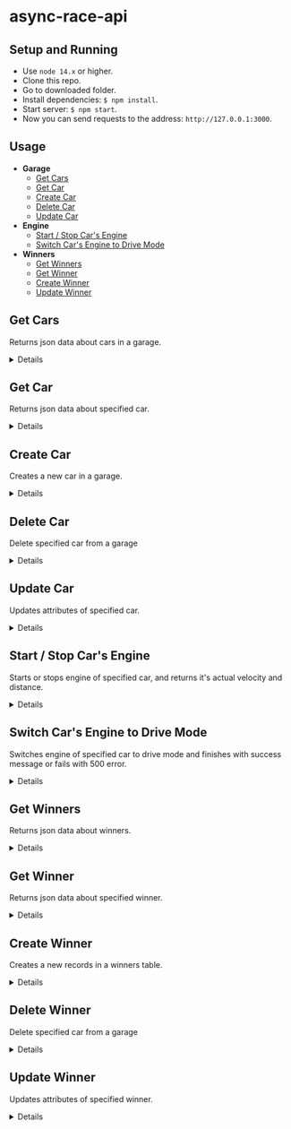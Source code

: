 # async-race-api

## Setup and Running

- Use `node 14.x` or higher.
- Clone this repo.
- Go to downloaded folder.
- Install dependencies: `$ npm install`.
- Start server: `$ npm start`.
- Now you can send requests to the address: `http://127.0.0.1:3000`.

## Usage

- **Garage**
    - [Get Cars](https://github.com/Vimbi/async-race/tree/main/async-race-api-main#get-cars)
    - [Get Car](https://github.com/Vimbi/async-race/tree/main/async-race-api-main#get-car)
    - [Create Car](https://github.com/Vimbi/async-race/tree/main/async-race-api-main#create-car)
    - [Delete Car](https://github.com/Vimbi/async-race/tree/main/async-race-api-main#delete-car)
    - [Update Car](https://github.com/Vimbi/async-race/tree/main/async-race-api-main#update-car)
- **Engine**
    - [Start / Stop Car's Engine](https://github.com/Vimbi/async-race/tree/main/async-race-api-main#start--stop-cars-engine)
    - [Switch Car's Engine to Drive Mode](https://github.com/Vimbi/async-race/tree/main/async-race-api-main#switch-cars-engine-to-drive-mode)
- **Winners**
    - [Get Winners](https://github.com/Vimbi/async-race/tree/main/async-race-api-main#get-winners)
    - [Get Winner](https://github.com/Vimbi/async-race/tree/main/async-race-api-main#get-winner)
    - [Create Winner](https://github.com/Vimbi/async-race/tree/main/async-race-api-main#create-winner)
    - [Update Winner](https://github.com/Vimbi/async-race/tree/main/async-race-api-main#update-winner)

**Get Cars**
----
Returns json data about cars in a garage.

<details>

* **URL**

    /garage

* **Method:**

    `GET`

* **Headers:**

    None

*  **URL Params**

    None

* **Query Params**

    **Optional:**
 
    `_page=[integer]`
  
    `_limit=[integer]`

    If `_limit` param is passed api returns a header `X-Total-Count` that countains total number of records.

* **Data Params**

    None

* **Success Response:**

  * **Code:** 200 OK <br />
    **Content:** 
    ```json
      [
        {
          "name": "Tesla",
          "color": "#e6e6fa",
          "id": 1
        }
      ]
    ```
    **Headers:**
    ```
      "X-Total-Count": "4"
    ```
 
* **Error Response:**

    None

* **Notes:**

    None

</details>

**Get Car**
----
Returns json data about specified car.

<details>

* **URL**

    /garage/:id

* **Method:**

    `GET`

* **Headers:**

    None

*  **URL Params**

    **Required:**
 
    `id=[integer]`

* **Query Params**

    None

* **Data Params**

    None

* **Success Response:**

  * **Code:** 200 OK <br />
    **Content:** 
    ```json
      {
        "name": "Tesla",
        "color": "#e6e6fa",
        "id": 1
      }
    ```
 
* **Error Response:**

  * **Code:** 404 NOT FOUND <br />
    **Content:** 
    ```json
      {}
    ```

* **Notes:**

    None

</details>

**Create Car**
----
Creates a new car in a garage.

<details>

* **URL**

    /garage

* **Method:**

    `POST`

* **Headers:**

    `'Content-Type': 'application/json'`

*  **URL Params**

    None

* **Query Params**

    None

* **Data Params**

    ```typescript
      {
        name: string,
        color: string
      }
    ```

* **Success Response:**

  * **Code:** 201 CREATED <br />
    **Content:** 
    ```json
      {
          "name": "New Red Car",
          "color": "#ff0000",
          "id": 10
      }
    ```
 
* **Error Response:**

    None

* **Notes:**

    None

</details>


**Delete Car**
----
Delete specified car from a garage

<details>

* **URL**

    /garage/:id

* **Method:**

    `DELETE`

* **Headers:**

    None

*  **URL Params**

    **Required:**
 
    `id=[integer]`

* **Query Params**

    None

* **Data Params**

    None

* **Success Response:**

  * **Code:** 200 OK <br />
    **Content:** 
    ```json
      {}
    ```
 
* **Error Response:**

  * **Code:** 404 NOT FOUND <br />
    **Content:** 
    ```json
      {}
    ```

* **Notes:**

    None

</details>

**Update Car**
----
Updates attributes of specified car.

<details>

* **URL**

    /garage/:id

* **Method:**

    `PUT`

* **Headers:**

    `'Content-Type': 'application/json'`

*  **URL Params**

    **Required:**

    `id=[integer]`

* **Query Params**

    None

* **Data Params**

    ```typescript
      {
        name: string,
        color: string
      }
    ```

* **Success Response:**

  * **Code:** 200 OK <br />
    **Content:** 
    ```json
      {
          "name": "Car with new name",
          "color": "#ff00ff",
          "id": 2
      }
    ```
 
* **Error Response:**

  * **Code:** 404 NOT FOUND <br />
    **Content:** 
    ```json
      {}
    ```

* **Notes:**

    None

</details>

**Start / Stop Car's Engine**
----
Starts or stops engine of specified car, and returns it's actual velocity and distance.

<details>

* **URL**

    /engine

* **Method:**

    `GET`

* **Headers:**

    None

*  **URL Params**

    None

* **Query Params**

    **Required:**
 
    `id=[integer]`
  
    `status=['started'|'stopped']`

* **Data Params**

    None

* **Success Response:**

  * **Code:** 200 OK <br />
    **Content:** 
    ```json
      {
        "velocity": 64,
        "distance": 500000
      }
    ```
 
* **Error Response:**

  * **Code:** 400 BAD REQUEST <br />
      **Content:** 

      Wrong parameters: "id" should be any positive number, "status" should be "started", "stopped" or "drive"

  OR

  * **Code:** 404 NOT FOUND <br />
      **Content:** 

      Car with such id was not found in the garage.

* **Notes:**

    None

</details>

**Switch Car's Engine to Drive Mode**
----
Switches engine of specified car to drive mode and finishes with success message or fails with 500 error.

<details>

* **URL**

    /engine

* **Method:**

    `GET`

* **Headers:**

    None

*  **URL Params**

    None

* **Query Params**

    **Required:**
 
    `id=[integer]`
  
    `status=['drive']`

* **Data Params**

    None

* **Success Response:**

  * **Code:** 200 OK <br />
    **Content:** 
    ```json
      {
        "success": true
      }
    ```
 
* **Error Response:**

  * **Code:** 400 BAD REQUEST <br />
      **Content:** 

      Wrong parameters: "id" should be any positive number, "status" should be "started", "stopped" or "drive"

  OR
  
  * **Code:** 404 NOT FOUND <br />
      **Content:** 

      Engine parameters for car with such id was not found in the garage. Have you tried to set engine status to "started" before?

  OR

  * **Code:** 429 TOO MANY REQUESTS <br />
      **Content:** 

      Drive already in progress. You can't run drive for the same car twice while it's not stopped.

  OR

  * **Code:** 500 INTERNAL SERVER ERROR <br />
      **Content:** 

      Car has been stopped suddenly. It's engine was broken down.

* **Notes:**

    - Before using this request you need to switch engine status to the 'started' status first.
    - Time when response will finish can be calculated using response from making engine 'started'.
    - Engine may fall randomly and at random time at the whole distance.

</details>

**Get Winners**
----
Returns json data about winners.

<details>

* **URL**

    /winners

* **Method:**

    `GET`

* **Headers:**

    None

*  **URL Params**

    None

* **Query Params**

    **Optional:**
 
    `_page=[integer]`
  
    `_limit=[integer]`

    `_sort=['id'|'wins'|'time']`

    `_order=['ASC'|'DESC']`

    If `_limit` param is passed api returns a header `X-Total-Count` that countains total number of records.

* **Data Params**

    None

* **Success Response:**

  * **Code:** 200 OK <br />
    **Content:** 
    ```json
      [
        {
          "id": 16,
          "wins": 1,
          "time": 2.92
        }
      ]
    ```
    **Headers:**
    ```
      "X-Total-Count": "4"
    ```
 
* **Error Response:**

    None

* **Notes:**

    None

</details>

**Get Winner**
----
Returns json data about specified winner.

<details>

* **URL**

    /winners/:id

* **Method:**

    `GET`

* **Headers:**

    None

*  **URL Params**

    **Required:**
 
    `id=[integer]`

* **Query Params**

    None

* **Data Params**

    None

* **Success Response:**

  * **Code:** 200 OK <br />
    **Content:** 
    ```json
      {
          "id": 1,
          "wins": 1,
          "time": 10
      }
    ```
 
* **Error Response:**

  * **Code:** 404 NOT FOUND <br />
    **Content:** 
    ```json
      {}
    ```

* **Notes:**

    None

</details>

**Create Winner**
----
Creates a new records in a winners table.

<details>

* **URL**

    /winners

* **Method:**

    `POST`

* **Headers:**

    `'Content-Type': 'application/json'`

*  **URL Params**

    None

* **Query Params**

    None

* **Data Params**

    ```typescript
      {
        id: number,
        wins: number,
        time: number
      }
    ```

* **Success Response:**

  * **Code:** 201 CREATED <br />
    **Content:** 
    ```json
      {
        "id": 109,
        "wins": 1,
        "time": 10
      }
    ```
 
* **Error Response:**

  * **Code:** 500 INTERNAL SERVER ERROR <br />
      **Content:** 

      Error: Insert failed, duplicate id

* **Notes:**

    None

</details>

**Delete Winner**
----
Delete specified car from a garage

<details>

* **URL**

    /winners/:id

* **Method:**

    `DELETE`

* **Headers:**

    None

*  **URL Params**

    **Required:**
 
    `id=[integer]`

* **Query Params**

    None

* **Data Params**

    None

* **Success Response:**

  * **Code:** 200 OK <br />
    **Content:** 
    ```json
      {}
    ```
 
* **Error Response:**

  * **Code:** 404 NOT FOUND <br />
    **Content:** 
    ```json
      {}
    ```

* **Notes:**

    None

</details>

**Update Winner**
----
Updates attributes of specified winner.

<details>

* **URL**

    /winners/:id

* **Method:**

    `PUT`

* **Headers:**

    `'Content-Type': 'application/json'`

*  **URL Params**

    **Required:**

    `id=[integer]`

* **Query Params**

    None

* **Data Params**

    ```typescript
      {
        wins: number,
        time: number
      }
    ```

* **Success Response:**

  * **Code:** 200 OK <br />
    **Content:** 
    ```json
      {
        "wins": 2,
        "time": 11,
        "id": 16
      }
    ```
 
* **Error Response:**

  * **Code:** 404 NOT FOUND <br />
    **Content:** 
    ```json
      {}
    ```

* **Notes:**

    None

</details>
